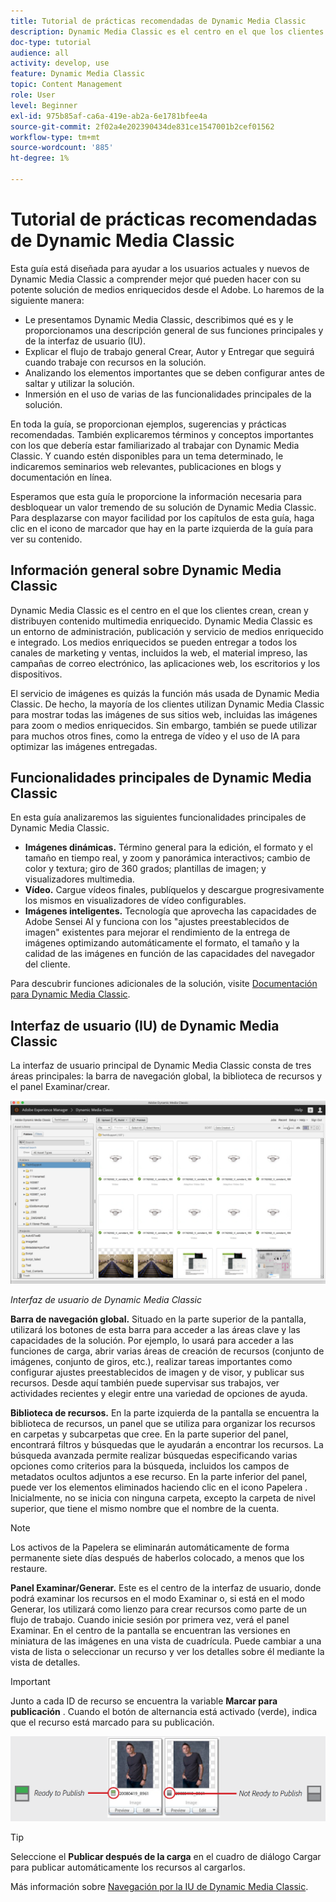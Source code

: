 ```yaml
---
title: Tutorial de prácticas recomendadas de Dynamic Media Classic
description: Dynamic Media Classic es el centro en el que los clientes crean, crean y distribuyen contenido multimedia enriquecido. Este tutorial de prácticas recomendadas se ha creado para ayudar a los usuarios actuales y nuevos de Dynamic Media Classic a comprender mejor qué pueden hacer con esta potente solución de medios enriquecidos desde Adobe. En esta parte del tutorial, aprenderá qué es Dynamic Media Classic y obtendrá una breve descripción de sus funciones principales y de la interfaz de usuario.
doc-type: tutorial
audience: all
activity: develop, use
feature: Dynamic Media Classic
topic: Content Management
role: User
level: Beginner
exl-id: 975b85af-ca6a-419e-ab2a-6e1781bfee4a
source-git-commit: 2f02a4e202390434de831ce1547001b2cef01562
workflow-type: tm+mt
source-wordcount: '885'
ht-degree: 1%

---
```


# Tutorial de prácticas recomendadas de Dynamic Media Classic

Esta guía está diseñada para ayudar a los usuarios actuales y nuevos de Dynamic Media Classic a comprender mejor qué pueden hacer con su potente solución de medios enriquecidos desde el Adobe. Lo haremos de la siguiente manera:

- Le presentamos Dynamic Media Classic, describimos qué es y le proporcionamos una descripción general de sus funciones principales y de la interfaz de usuario (IU).
- Explicar el flujo de trabajo general Crear, Autor y Entregar que seguirá cuando trabaje con recursos en la solución.
- Analizando los elementos importantes que se deben configurar antes de saltar y utilizar la solución.
- Inmersión en el uso de varias de las funcionalidades principales de la solución.

En toda la guía, se proporcionan ejemplos, sugerencias y prácticas recomendadas. También explicaremos términos y conceptos importantes con los que debería estar familiarizado al trabajar con Dynamic Media Classic. Y cuando estén disponibles para un tema determinado, le indicaremos seminarios web relevantes, publicaciones en blogs y documentación en línea.

Esperamos que esta guía le proporcione la información necesaria para desbloquear un valor tremendo de su solución de Dynamic Media Classic. Para desplazarse con mayor facilidad por los capítulos de esta guía, haga clic en el icono de marcador que hay en la parte izquierda de la guía para ver su contenido.

## Información general sobre Dynamic Media Classic

Dynamic Media Classic es el centro en el que los clientes crean, crean y distribuyen contenido multimedia enriquecido. Dynamic Media Classic es un entorno de administración, publicación y servicio de medios enriquecido e integrado. Los medios enriquecidos se pueden entregar a todos los canales de marketing y ventas, incluidos la web, el material impreso, las campañas de correo electrónico, las aplicaciones web, los escritorios y los dispositivos.

El servicio de imágenes es quizás la función más usada de Dynamic Media Classic. De hecho, la mayoría de los clientes utilizan Dynamic Media Classic para mostrar todas las imágenes de sus sitios web, incluidas las imágenes para zoom o medios enriquecidos. Sin embargo, también se puede utilizar para muchos otros fines, como la entrega de vídeo y el uso de IA para optimizar las imágenes entregadas.

## Funcionalidades principales de Dynamic Media Classic

En esta guía analizaremos las siguientes funcionalidades principales de Dynamic Media Classic.

- **Imágenes dinámicas.** Término general para la edición, el formato y el tamaño en tiempo real, y zoom y panorámica interactivos; cambio de color y textura; giro de 360 grados; plantillas de imagen; y visualizadores multimedia.
- **Vídeo.** Cargue vídeos finales, publíquelos y descargue progresivamente los mismos en visualizadores de vídeo configurables.
- **Imágenes inteligentes.** Tecnología que aprovecha las capacidades de Adobe Sensei AI y funciona con los &quot;ajustes preestablecidos de imagen&quot; existentes para mejorar el rendimiento de la entrega de imágenes optimizando automáticamente el formato, el tamaño y la calidad de las imágenes en función de las capacidades del navegador del cliente.

Para descubrir funciones adicionales de la solución, visite [Documentación para Dynamic Media Classic](https://experienceleague.adobe.com/docs/dynamic-media-classic/using/intro/introduction.html).

## Interfaz de usuario (IU) de Dynamic Media Classic

La interfaz de usuario principal de Dynamic Media Classic consta de tres áreas principales: la barra de navegación global, la biblioteca de recursos y el panel Examinar/crear.

![imagen](assets/overview/overview-dmc-ui-ew.png)

_Interfaz de usuario de Dynamic Media Classic_

**Barra de navegación global.** Situado en la parte superior de la pantalla, utilizará los botones de esta barra para acceder a las áreas clave y las capacidades de la solución. Por ejemplo, lo usará para acceder a las funciones de carga, abrir varias áreas de creación de recursos (conjunto de imágenes, conjunto de giros, etc.), realizar tareas importantes como configurar ajustes preestablecidos de imagen y de visor, y publicar sus recursos. Desde aquí también puede supervisar sus trabajos, ver actividades recientes y elegir entre una variedad de opciones de ayuda.

**Biblioteca de recursos.** En la parte izquierda de la pantalla se encuentra la biblioteca de recursos, un panel que se utiliza para organizar los recursos en carpetas y subcarpetas que cree. En la parte superior del panel, encontrará filtros y búsquedas que le ayudarán a encontrar los recursos. La búsqueda avanzada permite realizar búsquedas especificando varias opciones como criterios para la búsqueda, incluidos los campos de metadatos ocultos adjuntos a ese recurso. En la parte inferior del panel, puede ver los elementos eliminados haciendo clic en el icono Papelera . Inicialmente, no se inicia con ninguna carpeta, excepto la carpeta de nivel superior, que tiene el mismo nombre que el nombre de la cuenta.

>[!NOTE]
>
>Los activos de la Papelera se eliminarán automáticamente de forma permanente siete días después de haberlos colocado, a menos que los restaure.

**Panel Examinar/Generar.** Este es el centro de la interfaz de usuario, donde podrá examinar los recursos en el modo Examinar o, si está en el modo Generar, los utilizará como lienzo para crear recursos como parte de un flujo de trabajo. Cuando inicie sesión por primera vez, verá el panel Examinar. En el centro de la pantalla se encuentran las versiones en miniatura de las imágenes en una vista de cuadrícula. Puede cambiar a una vista de lista o seleccionar un recurso y ver los detalles sobre él mediante la vista de detalles.

>[!IMPORTANT]
>
>Junto a cada ID de recurso se encuentra la variable **Marcar para publicación** . Cuando el botón de alternancia está activado (verde), indica que el recurso está marcado para su publicación.

![imagen](assets/overview/overview-mark-for-publish.png)

>[!TIP]
>
>Seleccione el **Publicar después de la carga** en el cuadro de diálogo Cargar para publicar automáticamente los recursos al cargarlos.

Más información sobre [Navegación por la IU de Dynamic Media Classic](https://experienceleague.adobe.com/docs/dynamic-media-classic/using/getting-started/navigation-basics.html).
